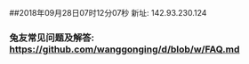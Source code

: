 ##2018年09月28日07时12分07秒 新址: 142.93.230.124
### 兔友常见问题及解答: https://github.com/wanggonging/d/blob/w/FAQ.md
